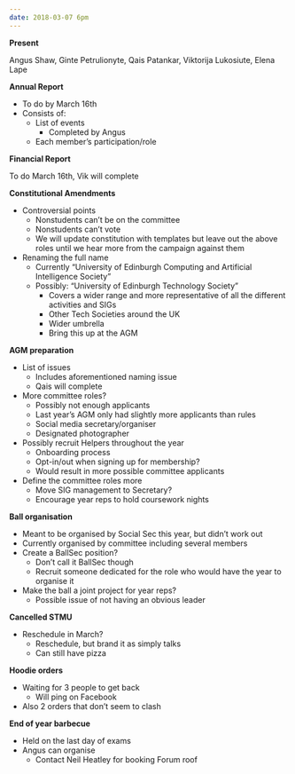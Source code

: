 ```yaml
---
date: 2018-03-07 6pm
---
```


**Present**

Angus Shaw, Ginte Petrulionyte, Qais Patankar, Viktorija Lukosiute, Elena Lape

**Annual Report**
- To do by March 16th
- Consists of:
  - List of events
    - Completed by Angus
  - Each member’s participation/role

**Financial Report**

To do March 16th, Vik will complete

**Constitutional Amendments**
- Controversial points
  - Nonstudents can’t be on the committee
  - Nonstudents can’t vote
  - We will update constitution with templates but leave out the above roles until we hear more from the campaign against them
- Renaming the full name
  - Currently “University of Edinburgh Computing and Artificial Intelligence Society”
  - Possibly: “University of Edinburgh Technology Society”
    - Covers a wider range and more representative of all the different activities and SIGs
    - Other Tech Societies around the UK
    - Wider umbrella
    - Bring this up at the AGM

**AGM preparation**
- List of issues
  - Includes aforementioned naming issue
  - Qais will complete
- More committee roles?
  - Possibly not enough applicants
  - Last year’s AGM only had slightly more applicants than rules
  - Social media secretary/organiser
  - Designated photographer
- Possibly recruit Helpers throughout the year
  - Onboarding process
  - Opt-in/out when signing up for membership?
  - Would result in more possible committee applicants
- Define the committee roles more
  - Move SIG management to Secretary?
  - Encourage year reps to hold coursework nights
  
**Ball organisation**
- Meant to be organised by Social Sec this year, but didn’t work out
- Currently organised by committee including several members
- Create a BallSec position?
  - Don’t call it BallSec though
  - Recruit someone dedicated for the role who would have the year to organise it
- Make the ball a joint project for year reps?
  - Possible issue of not having an obvious leader

**Cancelled STMU**
- Reschedule in March?
  - Reschedule, but brand it as simply talks
  - Can still have pizza

**Hoodie orders**
- Waiting for 3 people to get back	
  - Will ping on Facebook
- Also 2 orders that don’t seem to clash

**End of year barbecue**
- Held on the last day of exams
- Angus can organise
  - Contact Neil Heatley for booking Forum roof

